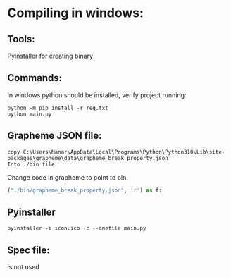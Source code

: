 # Compiling in windows:
## Tools:
Pyinstaller for creating binary
## Commands:
In windows python should be installed, verify project running:
```
python -m pip install -r req.txt
python main.py
```
## Grapheme JSON file:

```commandline
copy C:\Users\Manar\AppData\Local\Programs\Python\Python310\Lib\site-packages\grapheme\data\grapheme_break_property.json
Into ./bin file
```
Change code in grapheme to point to bin:
```python
("./bin/grapheme_break_property.json", 'r') as f:
```

## Pyinstaller
```shell
pyinstaller -i icon.ico -c --onefile main.py
```

## Spec file:
is not used